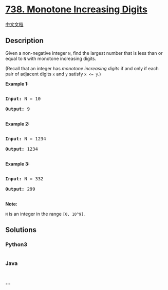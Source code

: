 # [738. Monotone Increasing Digits](https://leetcode.com/problems/monotone-increasing-digits)

[中文文档](/solution/0700-0799/0738.Monotone%20Increasing%20Digits/README.md)

## Description

<p>

Given a non-negative integer <code>N</code>, find the largest number that is less than or equal to <code>N</code> with monotone increasing digits.

</p><p>

(Recall that an integer has <i>monotone increasing digits</i> if and only if each pair of adjacent digits <code>x</code> and <code>y</code> satisfy <code>x <= y</code>.)

</p><p>



<p><b>Example 1:</b><br />

<pre>

<b>Input:</b> N = 10

<b>Output:</b> 9

</pre>

</p>



<p><b>Example 2:</b><br />

<pre>

<b>Input:</b> N = 1234

<b>Output:</b> 1234

</pre>

</p>



<p><b>Example 3:</b><br />

<pre>

<b>Input:</b> N = 332

<b>Output:</b> 299

</pre>

</p>



<p><b>Note:</b>

<code>N</code> is an integer in the range <code>[0, 10^9]</code>.

</p>

## Solutions

<!-- tabs:start -->

### **Python3**

```python

```

### **Java**

```java

```

### **...**

```

```

<!-- tabs:end -->
